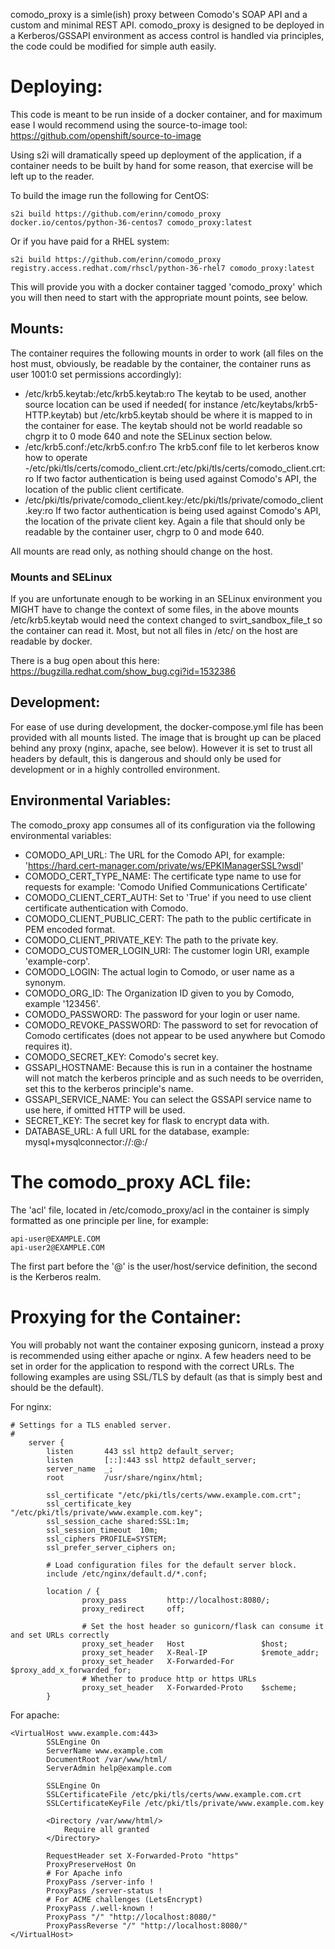 comodo_proxy is a simle(ish) proxy between Comodo's SOAP API and a custom and minimal REST API. comodo_proxy
is designed to be deployed in a Kerberos/GSSAPI environment as access control is handled via principles, the code
could be modified for simple auth easily. 

# Deploying:
This code is meant to be run inside of a docker container, and for maximum ease I would recommend using the 
source-to-image tool: https://github.com/openshift/source-to-image

Using s2i will dramatically speed up deployment of the application, if a container needs to be built by hand 
for some reason, that exercise will be left up to the reader.

To build the image run the following for CentOS:

    s2i build https://github.com/erinn/comodo_proxy docker.io/centos/python-36-centos7 comodo_proxy:latest

Or if you have paid for a RHEL system:

    s2i build https://github.com/erinn/comodo_proxy registry.access.redhat.com/rhscl/python-36-rhel7 comodo_proxy:latest

This will provide you with a docker container tagged 'comodo_proxy' which you will then need to start with the
appropriate mount points, see below.

## Mounts:
The container requires the following mounts in order to work (all files on the host must, obviously, 
be readable by the container, the container runs as user 1001:0 set permissions accordingly):
- /etc/krb5.keytab:/etc/krb5.keytab:ro
The keytab to be used, another source location can be used if needed( for instance /etc/keytabs/krb5-HTTP.keytab) but 
/etc/krb5.keytab should be where it is mapped to in the container for ease. The keytab should not be world readable
so chgrp it to 0 mode 640 and note the SELinux section below.
- /etc/krb5.conf:/etc/krb5.conf:ro The krb5.conf file to let kerberos know how to operate
-/etc/pki/tls/certs/comodo_client.crt:/etc/pki/tls/certs/comodo_client.crt:ro If two factor authentication is being used against Comodo's API, the location of the public client certificate.
- /etc/pki/tls/private/comodo_client.key:/etc/pki/tls/private/comodo_client.key:ro If two factor authentication is being used against Comodo's API, the location of the private client key. Again a file that should only be readable by the container user, chgrp to 0 and mode 640.

All mounts are read only, as nothing should change on the host.

### Mounts and SELinux
If you are unfortunate enough to be working in an SELinux environment you MIGHT have to change the context of 
some files, in the above mounts /etc/krb5.keytab would need the context changed to svirt_sandbox_file_t so the container
can read it. Most, but not all files in /etc/ on the host are readable by docker.

There is a bug open about this here: https://bugzilla.redhat.com/show_bug.cgi?id=1532386

## Development:
For ease of use during development, the docker-compose.yml file has been provided with all mounts listed. The image
that is brought up can be placed behind any proxy (nginx, apache, see below). However it is set to trust all headers
by default, this is dangerous and should only be used for development or in a highly controlled environment.


## Environmental Variables:
The comodo_proxy app consumes all of its configuration via the following environmental variables:
- COMODO_API_URL: The URL for the Comodo API, for example: 'https://hard.cert-manager.com/private/ws/EPKIManagerSSL?wsdl'
- COMODO_CERT_TYPE_NAME: The certificate type name to use for requests for example: 'Comodo Unified Communications Certificate'
- COMODO_CLIENT_CERT_AUTH: Set to 'True' if you need to use client certificate authentication with Comodo.
- COMODO_CLIENT_PUBLIC_CERT: The path to the public certificate in PEM encoded format.
- COMODO_CLIENT_PRIVATE_KEY: The path to the private key.
- COMODO_CUSTOMER_LOGIN_URI: The customer login URI, example 'example-corp'.
- COMODO_LOGIN: The actual login to Comodo, or user name as a synonym.
- COMODO_ORG_ID: The Organization ID given to you by Comodo, example '123456'.
- COMODO_PASSWORD: The password for your login or user name.
- COMODO_REVOKE_PASSWORD: The password to set for revocation of Comodo certificates (does not appear to be used anywhere but Comodo requires it).
- COMODO_SECRET_KEY: Comodo's secret key.
- GSSAPI_HOSTNAME: Because this is run in a container the hostname will not match the kerberos principle and as such needs to be overriden, set this to the kerberos principle's name.
- GSSAPI_SERVICE_NAME: You can select the GSSAPI service name to use here, if omitted HTTP will be used.
- SECRET_KEY: The secret key for flask to encrypt data with.
- DATABASE_URL: A full URL for the database, example: mysql+mysqlconnector://<DB User>:<DB Password>@<DB Host>:<DB Port>/<DB Name>

# The comodo_proxy ACL file:
The 'acl' file, located in /etc/comodo_proxy/acl in the container is simply formatted as one principle per line, for
example:

    api-user@EXAMPLE.COM
    api-user2@EXAMPLE.COM

The first part before the '@' is the user/host/service definition, the second is the Kerberos realm.

# Proxying for the Container:
You will probably not want the container exposing gunicorn, instead a proxy is recommended using either apache or nginx.
A few headers need to be set in order for the application to respond with the correct URLs. The following examples are
using SSL/TLS by default (as that is simply best and should be the default).

For nginx:

    # Settings for a TLS enabled server.
    #
        server {
            listen       443 ssl http2 default_server;
            listen       [::]:443 ssl http2 default_server;
            server_name  _;
            root         /usr/share/nginx/html;
    
            ssl_certificate "/etc/pki/tls/certs/www.example.com.crt";
            ssl_certificate_key "/etc/pki/tls/private/www.example.com.key";
            ssl_session_cache shared:SSL:1m;
            ssl_session_timeout  10m;
            ssl_ciphers PROFILE=SYSTEM;
            ssl_prefer_server_ciphers on;
    
            # Load configuration files for the default server block.
            include /etc/nginx/default.d/*.conf;
    
            location / {
                    proxy_pass         http://localhost:8080/;
                    proxy_redirect     off;
    
                    # Set the host header so gunicorn/flask can consume it and set URLs correctly
                    proxy_set_header   Host                 $host;
                    proxy_set_header   X-Real-IP            $remote_addr;
                    proxy_set_header   X-Forwarded-For      $proxy_add_x_forwarded_for;
                    # Whether to produce http or https URLs
                    proxy_set_header   X-Forwarded-Proto    $scheme;
            }
            
For apache:

    <VirtualHost www.example.com:443>
            SSLEngine On
            ServerName www.example.com
            DocumentRoot /var/www/html/
            ServerAdmin help@example.com
    
            SSLEngine On
            SSLCertificateFile /etc/pki/tls/certs/www.example.com.crt
            SSLCertificateKeyFile /etc/pki/tls/private/www.example.com.key
    
            <Directory /var/www/html/>
                Require all granted
            </Directory>
    
            RequestHeader set X-Forwarded-Proto "https"
            ProxyPreserveHost On
            # For Apache info
            ProxyPass /server-info !
            ProxyPass /server-status !
            # For ACME challenges (LetsEncrypt)
            ProxyPass /.well-known !
            ProxyPass "/" "http://localhost:8080/"
            ProxyPassReverse "/" "http://localhost:8080/"
    </VirtualHost>